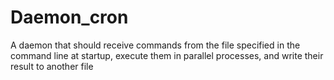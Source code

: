 # Daemon_cron
A daemon that should receive commands from the file specified in the command line at startup, execute them in parallel processes, and write their result to another file 
